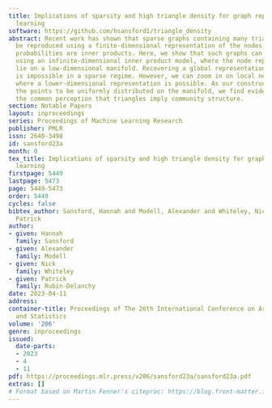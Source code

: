 ```yaml
---
title: Implications of sparsity and high triangle density for graph representation
  learning
software: https://github.com/hsansford1/triangle_density
abstract: Recent work has shown that sparse graphs containing many triangles cannot
  be reproduced using a finite-dimensional representation of the nodes, in which link
  probabilities are inner products. Here, we show that such graphs can be reproduced
  using an infinite-dimensional inner product model, where the node representations
  lie on a low-dimensional manifold. Recovering a global representation of the manifold
  is impossible in a sparse regime. However, we can zoom in on local neighbourhoods,
  where a lower-dimensional representation is possible. As our constructions allow
  the points to be uniformly distributed on the manifold, we find evidence against
  the common perception that triangles imply community structure.
section: Notable Papers
layout: inproceedings
series: Proceedings of Machine Learning Research
publisher: PMLR
issn: 2640-3498
id: sansford23a
month: 0
tex_title: Implications of sparsity and high triangle density for graph representation
  learning
firstpage: 5449
lastpage: 5473
page: 5449-5473
order: 5449
cycles: false
bibtex_author: Sansford, Hannah and Modell, Alexander and Whiteley, Nick and Rubin-Delanchy,
  Patrick
author:
- given: Hannah
  family: Sansford
- given: Alexander
  family: Modell
- given: Nick
  family: Whiteley
- given: Patrick
  family: Rubin-Delanchy
date: 2023-04-11
address:
container-title: Proceedings of The 26th International Conference on Artificial Intelligence
  and Statistics
volume: '206'
genre: inproceedings
issued:
  date-parts:
  - 2023
  - 4
  - 11
pdf: https://proceedings.mlr.press/v206/sansford23a/sansford23a.pdf
extras: []
# Format based on Martin Fenner's citeproc: https://blog.front-matter.io/posts/citeproc-yaml-for-bibliographies/
---
```

